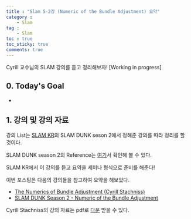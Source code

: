 ```yaml
---
title : "Slam 5-2강 (Numeric of the Bundle Adjustment) 요약"
category :
    - Slam
tag :
    - Slam
toc : true
toc_sticky: true
comments: true
---  
```


Cyrill 교수님의 SLAM 강의를 듣고 정리해보자! [Working in progress]  

## 0. Today's Goal  

- 


## 1. 강의 및 강의 자료  

강의 List는 [SLAM KR](https://www.youtube.com/channel/UCXvT7auo7xUd7v0B2pmvwIA)의 SLAM DUNK seson 2에서 정해준 강의를 따라 정리를 할 것이다.  

SLAM DUNK season 2의 Reference는 [여기](https://youtube.com/playlist?list=PLubUquiqNQdMYwQVftUSFEWhJgzBErO9N)서 확인해 볼 수 있다.  

SLAM KR에서 이 강의를 듣고 요약을 세미나 형식으로 준비를 해준다!  

이번 포스팅은 다음의 강의들을 참고하여 요약을 해보았다.  

- [The Numerics of Bundle Adjustment (Cyrill Stachniss)](https://youtu.be/LKDLcKrWOIU)  
- [SLAM DUNK Season 2 - Numeric of the Bundle Adjustment](https://youtu.be/lz5D1Z8BRAU)  

Cyrill Stachniss의 강의 자료는 pdf로 [다운](https://drive.google.com/file/d/15yJICdSopqw-C1ZStt0Hluh3KWHo56hd/view?usp=sharing) 받을 수 있다.  
